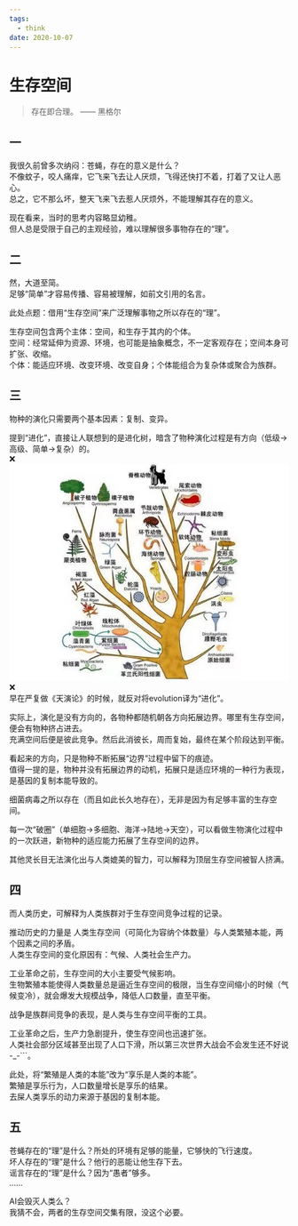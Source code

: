 ```yaml
---
tags:
  - think
date: 2020-10-07
---
```


# 生存空间

> 存在即合理。 —— 黑格尔

## 一  
我很久前曾多次纳闷：苍蝇，存在的意义是什么？  
不像蚊子，咬人痛痒，它飞来飞去让人厌烦，飞得还快打不着，打着了又让人恶心。  
总之，它不那么坏，整天飞来飞去惹人厌烦外，不能理解其存在的意义。  

现在看来，当时的思考内容略显幼稚。  
但人总是受限于自己的主观经验，难以理解很多事物存在的“理”。  

## 二
然，大道至简。  
足够“简单”才容易传播、容易被理解，如前文引用的名言。  

此处点题：借用“生存空间”来广泛理解事物之所以存在的“理”。  

生存空间包含两个主体：空间，和生存于其内的个体。  
空间：经常延伸为资源、环境，也可能是抽象概念，不一定客观存在；空间本身可扩张、收缩。  
个体：能适应环境、改变环境、改变自身；个体能组合为复杂体或聚合为族群。  

## 三
物种的演化只需要两个基本因素：复制、变异。  

提到“进化”，直接让人联想到的是进化树，暗含了物种演化过程是有方向（低级->高级、简单->复杂）的。  
❌![tree](./tree.jpeg)❌  
早在严复做《天演论》的时候，就反对将evolution译为“进化”。  

实际上，演化是没有方向的，各物种都随机朝各方向拓展边界。哪里有生存空间，便会有物种挤占进去。  
充满空间后便是彼此竞争。然后此消彼长，周而复始，最终在某个阶段达到平衡。  

看起来的方向，只是物种不断拓展“边界”过程中留下的痕迹。  
值得一提的是，物种并没有拓展边界的动机，拓展只是适应环境的一种行为表现，是基因的复制本能导致的。  

细菌病毒之所以存在（而且如此长久地存在），无非是因为有足够丰富的生存空间。   

每一次“破圈”（单细胞->多细胞、海洋->陆地->天空），可以看做生物演化过程中的一次跃进，新物种的适应能力拓展了生存空间的边界。  

其他灵长目无法演化出与人类媲美的智力，可以解释为顶层生存空间被智人挤满。  

## 四
而人类历史，可解释为人类族群对于生存空间竞争过程的记录。  

推动历史的力量是 人类生存空间（可简化为容纳个体数量）与人类繁殖本能，两个因素之间的矛盾。  
人类生存空间的变化原因有：气候、人类社会生产力。    

工业革命之前，生存空间的大小主要受气候影响。  
生物繁殖本能使得人类数量总是逼近生存空间的极限，当生存空间缩小的时候（气候变冷），就会爆发大规模战争，降低人口数量，直至平衡。  

战争是族群间竞争的表现，是人类与生存空间平衡的工具。  

工业革命之后，生产力急剧提升，使生存空间也迅速扩张。  
人类社会部分区域甚至出现了人口下滑，所以第三次世界大战会不会发生还不好说 -_-```。

此处，将“繁殖是人类的本能”改为“享乐是人类的本能”。  
繁殖是享乐行为，人口数量增长是享乐的结果。  
去屎人类享乐的动力来源于基因的复制本能。  

## 五

苍蝇存在的“理”是什么？所处的环境有足够的能量，它够快的飞行速度。  
坏人存在的“理”是什么？他行的恶能让他生存下去。  
谣言存在的“理”是什么？因为“愚者”够多。  
......  

AI会毁灭人类么？  
我猜不会，两者的生存空间交集有限，没这个必要。  
